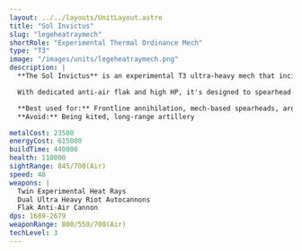 ```yaml
---
layout: ../../layouts/UnitLayout.astro
title: "Sol Invictus"
slug: "legeheatraymech"
shortRole: "Experimental Thermal Ordinance Mech"
type: "T3"
image: "/images/units/legeheatraymech.png"
description: |
  **The Sol Invictus** is an experimental T3 ultra-heavy mech that incinerates targets with twin heat rays while pounding enemy formations with riot cannons. Built for domination at short to mid range, it can vaporize entire groups of light and medium units in seconds while shrugging off massive punishment.

  With dedicated anti-air flak and high HP, it's designed to spearhead assaults against fortified positions, supported by midline and utility units. However, its relatively slow speed and limited range require tactical awareness — let it close the gap, and it will do the rest.

  **Best used for:** Frontline annihilation, mech-based spearheads, area denial  
  **Avoid:** Being kited, long-range artillery

metalCost: 23500
energyCost: 615000
buildTime: 440000
health: 110000
sightRange: 845/700(Air)
speed: 40
weapons: |
  Twin Experimental Heat Rays  
  Dual Ultra Heavy Riot Autocannons  
  Flak Anti-Air Cannon
dps: 1689-2679
weaponRange: 800/550/700(Air)
techLevel: 3
---
```

